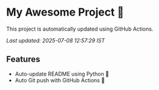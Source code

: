 # My Awesome Project 🚀

This project is automatically updated using GitHub Actions.

_Last updated: 2025-07-08 12:57:29 IST_

## Features
- Auto-update README using Python 🐍
- Auto Git push with GitHub Actions 🤖
